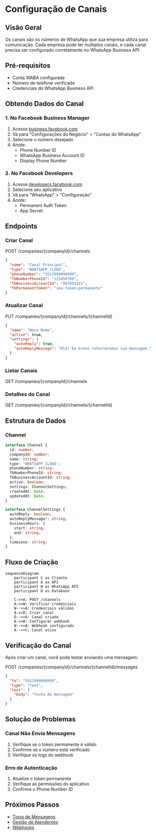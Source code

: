 # Configuração de Canais

## Visão Geral

Os canais são os números de WhatsApp que sua empresa utiliza para comunicação. Cada empresa pode ter múltiplos canais, e cada canal precisa ser configurado corretamente no WhatsApp Business API.

## Pré-requisitos

- Conta WABA configurada
- Número de telefone verificado
- Credenciais do WhatsApp Business API

## Obtendo Dados do Canal

### 1. No Facebook Business Manager

1. Acesse [business.facebook.com](https://business.facebook.com)
2. Vá para "Configurações do Negócio" > "Contas do WhatsApp"
3. Selecione o número desejado
4. Anote:
   - Phone Number ID
   - WhatsApp Business Account ID
   - Display Phone Number

### 2. No Facebook Developers

1. Acesse [developers.facebook.com](https://developers.facebook.com)
2. Selecione seu aplicativo
3. Vá para "WhatsApp" > "Configuração"
4. Anote:
   - Permanent Auth Token
   - App Secret

## Endpoints

### Criar Canal

<div class="endpoint-container">
  <div class="endpoint-header">
    <span class="method-badge method-post">POST</span>
    <span class="api-url">/companies/{companyId}/channels</span>
  </div>
  <div class="endpoint-body">
    
```json
{
  "name": "Canal Principal",
  "type": "WHATSAPP_CLOUD",
  "phoneNumber": "5511999999999",
  "fbNumberPhoneId": "123456789",
  "fbBusinessAccountId": "987654321",
  "fbPermanentToken": "seu-token-permanente"
}
```

  </div>
</div>

### Atualizar Canal

<div class="endpoint-container">
  <div class="endpoint-header">
    <span class="method-badge method-put">PUT</span>
    <span class="api-url">/companies/{companyId}/channels/{channelId}</span>
  </div>
  <div class="endpoint-body">
    
```json
{
  "name": "Novo Nome",
  "active": true,
  "settings": {
    "autoReply": true,
    "autoReplyMessage": "Olá! Em breve retornaremos sua mensagem."
  }
}
```

  </div>
</div>

### Listar Canais

<div class="endpoint-container">
  <div class="endpoint-header">
    <span class="method-badge method-get">GET</span>
    <span class="api-url">/companies/{companyId}/channels</span>
  </div>
</div>

### Detalhes do Canal

<div class="endpoint-container">
  <div class="endpoint-header">
    <span class="method-badge method-get">GET</span>
    <span class="api-url">/companies/{companyId}/channels/{channelId}</span>
  </div>
</div>

## Estrutura de Dados

### Channel

```typescript
interface Channel {
  id: number;
  companyId: number;
  name: string;
  type: 'WHATSAPP_CLOUD';
  phoneNumber: string;
  fbNumberPhoneId: string;
  fbBusinessAccountId: string;
  active: boolean;
  settings: ChannelSettings;
  createdAt: Date;
  updatedAt: Date;
}

interface ChannelSettings {
  autoReply: boolean;
  autoReplyMessage?: string;
  businessHours: {
    start: string;
    end: string;
  };
  timezone: string;
}
```

## Fluxo de Criação

```mermaid
sequenceDiagram
    participant C as Cliente
    participant A as API
    participant W as WhatsApp API
    participant D as Database
    
    C->>A: POST /channels
    A->>W: Verificar credenciais
    W-->>A: Credenciais válidas
    A->>D: Criar canal
    D-->>A: Canal criado
    A->>W: Configurar webhook
    W-->>A: Webhook configurado
    A-->>C: Canal ativo
```

## Verificação do Canal

Após criar um canal, você pode testar enviando uma mensagem:

<div class="endpoint-container">
  <div class="endpoint-header">
    <span class="method-badge method-post">POST</span>
    <span class="api-url">/companies/{companyId}/channels/{channelId}/messages</span>
  </div>
  <div class="endpoint-body">
    
```json
{
  "to": "5511999999999",
  "type": "text",
  "text": {
    "body": "Teste de mensagem"
  }
}
```

  </div>
</div>

## Solução de Problemas

### Canal Não Envia Mensagens

1. Verifique se o token permanente é válido
2. Confirme se o número está verificado
3. Verifique os logs do webhook

### Erro de Autenticação

1. Atualize o token permanente
2. Verifique as permissões do aplicativo
3. Confirme o Phone Number ID

## Próximos Passos

- [Tipos de Mensagens](./message-types.md)
- [Gestão de Atendentes](./agent-management.md)
- [Webhooks](./webhooks.md) 
